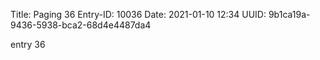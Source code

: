 Title: Paging 36
Entry-ID: 10036
Date: 2021-01-10 12:34
UUID: 9b1ca19a-9436-5938-bca2-68d4e4487da4

entry 36
